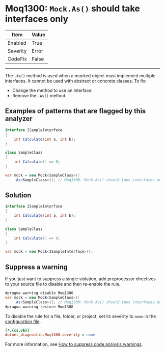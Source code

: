 # Moq1300: `Mock.As()` should take interfaces only

| Item     | Value |
| -------- | ----- |
| Enabled  | True  |
| Severity | Error |
| CodeFix  | False |

---

The `.As()` method is used when a mocked object must implement multiple interfaces. It cannot be used with abstract or
concrete classes. To fix:

- Change the method to use an interface
- Remove the `.As()` method

## Examples of patterns that are flagged by this analyzer

```csharp
interface ISampleInterface
{
    int Calculate(int a, int b);
}

class SampleClass
{
    int Calculate() => 0;
}

var mock = new Mock<SampleClass>()
    .As<SampleClass>(); // Moq1300: Mock.As() should take interfaces only
```

## Solution

```csharp
interface ISampleInterface
{
    int Calculate(int a, int b);
}

class SampleClass
{
    int Calculate() => 0;
}

var mock = new Mock<ISampleInterface>();
```

## Suppress a warning

If you just want to suppress a single violation, add preprocessor directives to
your source file to disable and then re-enable the rule.

```csharp
#pragma warning disable Moq1300
var mock = new Mock<SampleClass>()
    .As<SampleClass>(); // Moq1300: Mock.As() should take interfaces only
#pragma warning restore Moq1300
```

To disable the rule for a file, folder, or project, set its severity to `none`
in the
[configuration file](https://learn.microsoft.com/en-us/dotnet/fundamentals/code-analysis/configuration-files).

```ini
[*.{cs,vb}]
dotnet_diagnostic.Moq1300.severity = none
```

For more information, see
[How to suppress code analysis warnings](https://learn.microsoft.com/en-us/dotnet/fundamentals/code-analysis/suppress-warnings).
